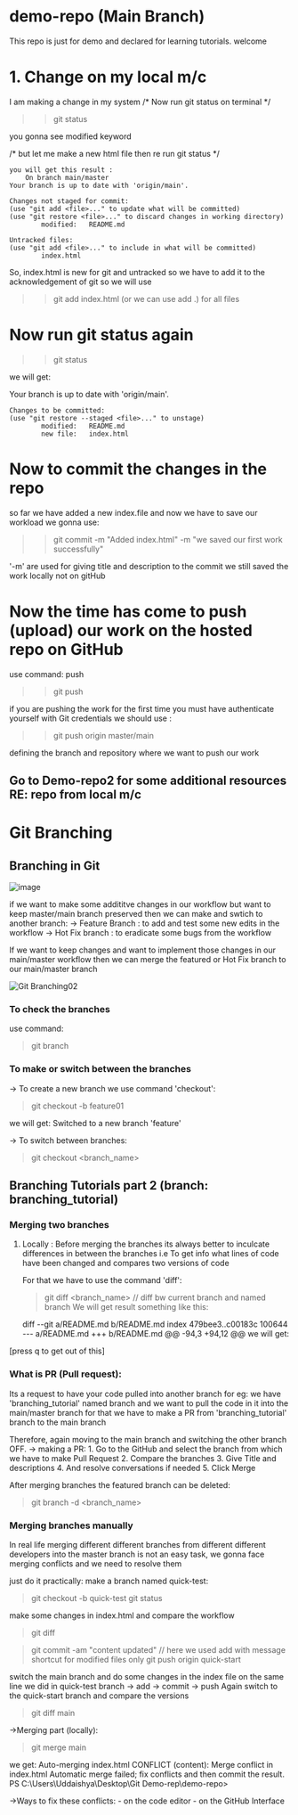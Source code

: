 
# demo-repo  (Main Branch)
This repo is just for demo and declared for learning tutorials.
welcome

# 1. Change on my local m/c
I am making a change in my system
/* Now run git status on terminal */
>> git status

you gonna see modified keyword

/* but let me make a new html file then re run git status */

    you will get this result :
        On branch main/master
    Your branch is up to date with 'origin/main'.

    Changes not staged for commit:
    (use "git add <file>..." to update what will be committed)
    (use "git restore <file>..." to discard changes in working directory)
            modified:   README.md

    Untracked files:
    (use "git add <file>..." to include in what will be committed)
            index.html

So, index.html is new for git and untracked so we have to add it to the acknowledgement of git
so we will use
>> git add index.html  (or we can use add .) for all files


# Now run git status again
>>git status

we will get:

Your branch is up to date with 'origin/main'.      

    Changes to be committed:
    (use "git restore --staged <file>..." to unstage)
            modified:   README.md 
            new file:   index.html

# Now to commit the changes in the repo
so far we have added a new index.file and now we have to save our workload
we gonna use:
>> git commit -m "Added index.html" -m "we saved our first work successfully"

'-m' are used for giving title and description to the commit
we still saved the work locally not on gitHub

# Now the time has come to push (upload) our work on the hosted repo on GitHub
use command: push
>> git push

if you are pushing the work for the first time you must have authenticate yourself with Git credentials
 we should use :
 >> git push origin master/main

 defining the branch and repository where we want to push our work

 ## Go to Demo-repo2 for some additional resources RE: repo from local m/c

 # Git Branching
 ## Branching in Git
 ![image](https://user-images.githubusercontent.com/52231567/113282677-e0775000-9304-11eb-8089-97ac427d41f1.png)

 


 if we want to make some addititve changes in our workflow but want to keep master/main branch preserved then we can make and swtich to another branch:
 -> Feature Branch :
    to add and test some new edits in the workflow
 -> Hot Fix branch :
    to eradicate some bugs from the workflow

If we want to keep changes and want to implement those changes in our main/master workflow
then we can merge the featured or Hot Fix branch to our main/master branch

![Git Branching02](https://user-images.githubusercontent.com/52231567/113298913-f2afb900-9319-11eb-9146-14b08551fbdc.jpg)

### To check the branches
use command:
> git branch

### To make or switch between the branches
-> To create a new branch we use command 'checkout':
> git checkout -b feature01<name>

we will get:
    Switched to a new branch 'feature'

-> To switch between branches:
> git checkout <branch_name>

## Branching Tutorials part 2 (branch: branching_tutorial)
### Merging two branches
1. Locally : 
    Before merging the branches its always better to inculcate differences in between the branches
    i.e To get info what lines of code have been changed and compares two versions of code

    For that we have to use the command 'diff':
    > git diff <branch_name>   // diff bw current branch and named branch
    We will get result something like this:

      diff --git a/README.md b/README.md
      index 479bee3..c00183c 100644
      --- a/README.md
      +++ b/README.md
      @@ -94,3 +94,12 @@ we will get:
      
[press q to get out of this]

### What is PR (Pull request):
Its a request to have your code pulled into another branch
for eg: 
    we have 'branching_tutorial' named branch and we want to pull the code in it into the main/master branch
for that we have to make a PR from 'branching_tutorial' branch to the main branch

Therefore, again moving to the main branch and switching the other branch OFF.
 -> making a PR:
    1. Go to the GitHub and select the branch from which we have to make Pull Request
    2. Compare the branches
    3. Give Title and descriptions
    4. And resolve conversations if needed
    5. Click Merge

After merging branches the featured branch can be deleted:
> git branch -d <branch_name>
    
### Merging branches manually
In real life merging different different branches from different different developers into the master branch is not an easy task, we gonna face merging conflicts and we need to resolve them

just do it practically:
 make a branch named quick-test:
> git checkout -b quick-test
> git status

make some changes in index.html and compare the workflow
> git diff

> git commit -am "content updated"   // here we used add with message shortcut for modified files only
> git push origin quick-start

switch the main branch and do some changes in the index file on the same line we did in quick-test branch -> add -> commit -> push 
Again switch to the quick-start branch and compare the versions
>git diff main

->Merging part (locally):
> git merge main

we get:
    Auto-merging index.html
    CONFLICT (content): Merge conflict in index.html
    Automatic merge failed; fix conflicts and then commit the result.
    PS C:\Users\Uddaishya\Desktop\Git Demo-rep\demo-repo> 

->Ways to fix these conflicts:
    - on the code editor
    - on the GitHub Interface